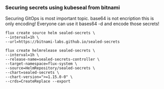 ### Securing secrets using kubeseal from bitnami
Securing GitOps is most important topic. base64 is not encription this is only encoding! 
Everyone can use it bases64 -d and encode those secrets!

```
flux create source helm sealed-secrets \
--interval=1h \
--url=https://bitnami-labs.github.io/sealed-secrets
```

```
flux create helmrelease sealed-secrets \
--interval=1h \
--release-name=sealed-secrets-controller \
--target-namespace=flux-system \
--source=HelmRepository/sealed-secrets \
--chart=sealed-secrets \
--chart-version=">=1.15.0-0" \
--crds=CreateReplace --export
```